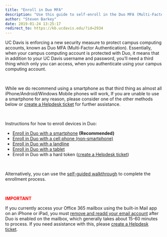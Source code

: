 ```yaml
---
title: "Enroll in Duo MFA"
description: "Use this guide to self-enroll in the Duo MFA (Multi-Factor Authentication) service used on campus."
author: "Steven Barkey"
date: 2019-01-24 13:25:17
redirect_to: https://kb.ucdavis.edu/?id=2934
---
```


<p>UC Davis is enforcing a new security measure to protect campus computing accounts, known as Duo MFA (Multi-Factor Authentication).  Essentially, when your campus computing account is protected with Duo, it means that in addition to your UC Davis username and password, you’ll need a third thing which only you can access, when you authenticate using your campus computing account.</p>
<br />
<p>While we do recommend using a smartphone as that third thing as almost all iPhone/Android/Windows Mobile phones will work, If you are unable to use a smartphone for any reason, please consider one of the other methods below or <a class="external-link" href="https://caeshelp.ucdavis.edu" target="_blank">create a Helpdesk ticket</a> for further assistance.</p>
<br />
<p>Instructions for how to enroll devices in Duo:
<ul >
  <li><a class="external-link" href="/documentation/helpdesk/enroll-in-duo-with-smartphone" target="_parent">Enroll in Duo with a smartphone</a> <b>(Recommended)</b></li>
  <li><a class="external-link" href="/documentation/helpdesk/enroll-in-duo-with-cellphone" target="_parent">Enroll in Duo with a cell phone (non-smartphone)</a></li>
  <li><a class="external-link" href="/documentation/helpdesk/enroll-in-duo-with-landline" target="_parent">Enroll in Duo with a landline</a></li>
  <li><a class="external-link" href="/documentation/helpdesk/enroll-in-duo-with-tablet" target="_parent">Enroll in Duo with a tablet</a></li>
  <li>Enroll in Duo with a hard token (<a class="external-link" href="https://caeshelp.ucdavis.edu" target="_blank">create a Helpdesk ticket</a>)</li>
</ul>
</p>
<br />
<p>Alternatively, you can use the <a class="external-link" href="https://docs.google.com/forms/d/e/1FAIpQLSfsufX_OlFFeBRppnUGPC5YhbkYyWIxSCIJT0TSoIX_bwQL6A/viewform?usp=sf_link" target="_parent">self-guided walkthrough</a> to complete the enrollment process.</p>
<br />
<p style="color:red"><b>IMPORTANT</b></p>
<p>If you currently access your Office 365 mailbox using the built-in Mail app on an iPhone or iPad, you must <a class="external-link" href="/documentation/helpdesk/read-ios-mail-after-duo" target="_blank">remove and readd your email account</a> after Duo is enabled on the mailbox, which generally takes about 15-60 minutes to process.  If you need assistance with this, please <a class="external-link" href="https://caeshelp.ucdavis.edu" target="_blank">create a Helpdesk ticket</a>.</p>
